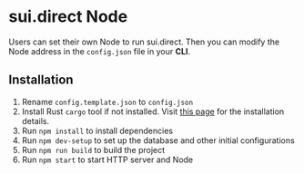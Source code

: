 # sui.direct Node

Users can set their own Node to run sui.direct. Then you can modify the Node address in the `config.json` file in your **CLI**.

## Installation

1) Rename `config.template.json` to `config.json`
2) Install Rust `cargo` tool if not installed. Visit [this page](https://doc.rust-lang.org/nightly/cargo/getting-started/installation.html) for the installation details.
3) Run `npm install` to install dependencies
4) Run `npm dev-setup` to set up the database and other initial configurations
5) Run `npm run build` to build the project
6) Run `npm start` to start HTTP server and Node
